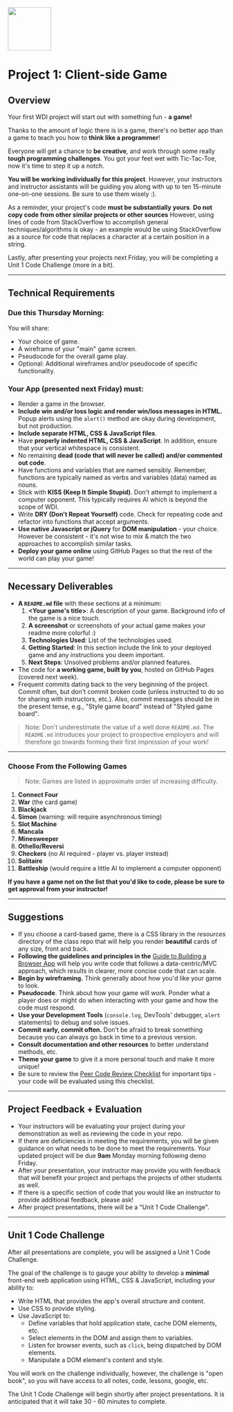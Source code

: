 <img src="https://i.imgur.com/2y0Lyzy.png" width=100>

# Project 1: Client-side Game

## Overview

Your first WDI project will start out with something fun - **a game!**

Thanks to the amount of logic there is in a game, there's no better app than a game to teach you how to **think like a programmer**!

Everyone will get a chance to **be creative**, and work through some really **tough programming challenges**.  You got your feet wet
with Tic-Tac-Toe, now it's time to step it up a notch.

**You will be working individually for this project**. However, your instructors and instructor assistants will be guiding you along with up to ten 15-minute one-on-one sessions.  Be sure to use them wisely :).

As a reminder, your project's code **must be substantially yours**. **Do not copy code from other similar projects or other sources** However, using  lines of code from  StackOverflow to accomplish general techniques/algorithms is okay - an example would be using StackOverflow as a source for code that replaces a character at a certain position in a string. 

Lastly, after presenting your projects next Friday, you will be completing a Unit 1 Code Challenge (more in a bit).

---

## Technical Requirements

### Due this Thursday Morning:

You will share:

- Your choice of game.
- A wireframe of your "main" game screen.
- Pseudocode for the overall game play.
- Optional: Additional wireframes and/or pseudocode of specific functionality.

### Your App (presented next Friday) must:

- Render a game in the browser.
- **Include win and/or loss logic and render win/loss messages in HTML.** Popup alerts using the `alert()` method are okay during development, but not production.
- **Include separate HTML, CSS & JavaScript files**.
- Have **properly indented HTML, CSS & JavaScript**. In addition, ensure that your vertical whitespace is consistent.
- No remaining **dead (code that will never be called) and/or commented out code**.
- Have functions and variables that are named sensibly. Remember, functions are typically named as verbs and variables (data) named as nouns.
- Stick with **KISS (Keep It Simple Stupid)**. Don't attempt to implement a computer opponent.  This typically requires AI which is beyond the scope of WDI.
- Write **DRY (Don't Repeat Yourself)** code. Check for repeating code and refactor into functions that accept arguments.
- **Use native Javascript or jQuery** for **DOM manipulation** - your choice. However be consistent - it's not wise to mix & match the two approaches to accomplish similar tasks.
- **Deploy your game online** using GitHub Pages so that the rest of the world can play your game!

---

## Necessary Deliverables

- **A ``README.md`` file** with these sections at a minimum:
  1. **\<Your game's title\>**: A description of your game.  Background info of the game is a nice touch.
  1. **A screenshot** or screenshots of your actual game makes your readme more colorful :)
  1. **Technologies Used**: List of the technologies used.
  1. **Getting Started**: In this section include the link to your deployed game and any instructions you deem important. 
  1. **Next Steps**: Unsolved problems and/or planned features.
- The code for **a working game, built by you**, hosted on GitHub Pages (covered next week).
- Frequent commits dating back to the very beginning of the project. Commit often, but don't commit broken code (unless instructed to do so for sharing with instructors, etc.). Also, commit messages should be in the present tense, e.g., "Style game board" instead of "Styled game board".

> Note: Don't underestimate the value of a well done `README.md`. The `README.md` introduces your project to prospective employers and will therefore go towards forming their first impression of your work!

---

### Choose From the Following Games

> Note: Games are listed in approximate order of increasing difficulty.

1. **Connect Four**
1. **War** (the card game)
1. **Blackjack**
1. **Simon** (warning: will require asynchronous timing)
1. **Slot Machine**
1. **Mancala**
1. **Minesweeper**
1. **Othello/Reversi**
1. **Checkers** (no AI required - player vs. player instead)
1. **Solitaire**
1. **Battleship** (would require a little AI to implement a computer opponent)

**If you have a game not on the list that you'd like to code, please be sure to get approval from your instructor!**

---

## Suggestions

- If you choose a card-based game, there is a CSS library in the _resources_ directory of the class repo that will help you render **beautiful** cards of any size, front and back.
- **Following the guidelines and principles in the** [Guide to Building a Browser App](https://gist.github.com/jim-clark/6f1919291f6007b2c0b2c93d925d6bac) will help you write code that follows a data-centric/MVC approach, which results in clearer, more concise code that can scale.
- **Begin by wireframing.** Think generally about how you'd
  like your game to look.
- **Pseudocode**. Think about how your game will work.  Ponder what a player does or might do when interacting with your game and how the code must respond.
- **Use your Development Tools** (`console.log`, DevTools' debugger, `alert` statements) to debug and solve issues.
- **Commit early, commit often.** Don’t be afraid to break something because you can always go back in time to a previous version.
- **Consult documentation and other resources** to better understand methods, etc.
- **Theme your game** to give it a more personal touch and make it more unique!
- Be sure to review the [Peer Code Review Checklist](./p1-peer-code-review.md) for important tips - your code will be evaluated using this checklist.

---

## Project Feedback + Evaluation

- Your instructors will be evaluating your project during your demonstration as well as reviewing the code in your repo.
- If there are deficiencies in meeting the requirements, you will be given guidance on what needs to be done to meet the requirements.  Your updated project will be due **9am** Monday morning following demo Friday.
- After your presentation, your instructor may provide you with feedback that will benefit your project and perhaps the projects of other students as well.
- If there is a specific section of code that you would like an instructor to provide additional feedback, please ask!
- After project presentations, there will be a "Unit 1 Code Challenge".

---

## Unit 1 Code Challenge

After all presentations are complete, you will be assigned a Unit 1 Code Challenge.

The goal of the challenge is to gauge your ability to develop a **minimal** front-end web application using HTML, CSS & JavaScript, including your ability to:

- Write HTML that provides the app's overall structure and content. 
- Use CSS to provide styling.
- Use JavaScript to:
	- Define variables that hold application state, cache DOM elements, etc.
	- Select elements in the DOM and assign them to variables.
	- Listen for browser events, such as `click`, being dispatched by DOM elements.
	- Manipulate a DOM element's content and style. 

You will work on the challenge individually, however, the challenge is "open book", so you will have access to all notes, code, lessons, google, etc.

The Unit 1 Code Challenge will begin shortly after project presentations.  It is anticipated that it will take 30 - 60 minutes to complete.


